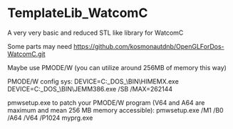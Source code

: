 # TemplateLib_WatcomC
A very very basic and reduced STL like library for WatcomC

Some parts may need https://github.com/kosmonautdnb/OpenGLForDos-WatcomC.git

Maybe use PMODE/W (you can utilize around 256MB of memory this way)

PMODE/W config sys:
DEVICE=C:\_DOS_\BIN\HIMEMX.exe
DEVICE=C:\_DOS_\BIN\JEMM386.exe  /SB /MAX=262144

pmwsetup.exe to patch your PMODE/W program (V64 and A64 are maximum and mean 256 MB memory accessible):
pmwsetup.exe /M1 /B0 /A64 /V64 /P1024 myprg.exe

